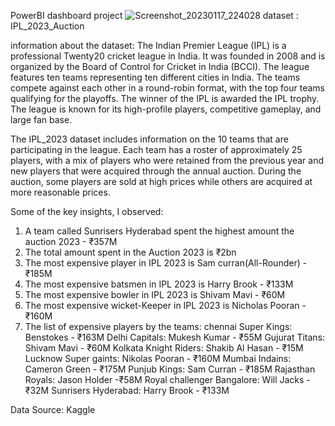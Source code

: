 PowerBI dashboard project
![Screenshot_20230117_224028](https://user-images.githubusercontent.com/105948044/213023263-4ccb87be-4f2b-49f7-9403-f03b1488950a.png)
dataset : IPL_2023_Auction

information about the dataset: The Indian Premier League (IPL) is a professional Twenty20 cricket league in India. It was founded in 2008 and is organized by the Board of Control for Cricket in India (BCCI). The league features ten teams representing ten different cities in India. The teams compete against each other in a round-robin format, with the top four teams qualifying for the playoffs. The winner of the IPL is awarded the IPL trophy. The league is known for its high-profile players, competitive gameplay, and large fan base.

The IPL_2023 dataset includes information on the 10 teams that are participating in the league. Each team has a roster of approximately 25 players, with a mix of players who were retained from the previous year and new players that were acquired through the annual auction. During the auction, some players are sold at high prices while others are acquired at more reasonable prices.

Some of the key insights, I observed:
1. A team called Sunrisers Hyderabad spent the highest amount the auction 2023 - ₹357M
2. The total amount spent in the Auction 2023 is ₹2bn
3. The most expensive player in IPL 2023 is Sam curran(All-Rounder) - ₹185M
4. The most expensive batsmen in IPL 2023 is Harry Brook - ₹133M
5. The most expensive bowler in IPL 2023 is Shivam Mavi - ₹60M
6. The most expensive wicket-Keeper in IPL 2023 is Nicholas Pooran - ₹160M
7. The list of expensive players by the teams:
  chennai Super Kings: Benstokes - ₹163M
  Delhi Capitals: Mukesh Kumar - ₹55M
  Gujurat Titans: Shivam Mavi - ₹60M
  Kolkata Knight Riders: Shakib Al Hasan - ₹15M
  Lucknow Super gaints: Nikolas Pooran - ₹160M
  Mumbai Indains: Cameron Green - ₹175M
  Punjub Kings: Sam Curran - ₹185M
  Rajasthan Royals: Jason Holder -₹58M
  Royal challenger Bangalore: Will Jacks - ₹32M
  Sunrisers Hyderabad: Harry Brook - ₹133M
  
Data Source: Kaggle
  


